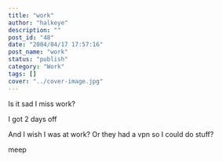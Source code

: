 ```yaml
---
title: "work"
author: "halkeye"
description: ""
post_id: "48"
date: "2004/04/17 17:57:16"
post_name: "work"
status: "publish"
category: "Work"
tags: []
cover: "../cover-image.jpg"
---
```


Is it sad I miss work?  

I got 2 days off  

And I wish I was at work? Or they had a vpn so I could do stuff?

meep